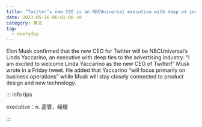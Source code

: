 ```yaml
---
title: "Twitter’s new CEO is an NBCUniversal executive with deep ad industry ties"
date: 2023-05-16 06:01:00 +8
category: 英文
tag:
  - everyday
---
```


Elon Musk confirmed that the new CEO for Twitter will be NBCUniversal’s Linda Yaccarino, an executive with deep ties to the advertising industry. “I am excited to welcome Linda Yaccarino as the new CEO of Twitter!” Musk wrote in a Friday tweet. He added that Yaccarino “will focus primarily on business operations” while Musk will stay closely connected to product design and new technology.

::: info tips

executive：n. 高管，经理

:::
